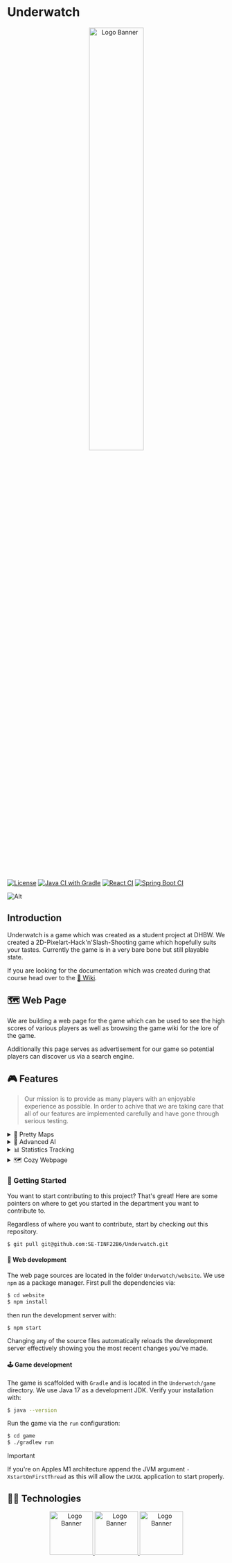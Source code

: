 # Underwatch
<p align="center">
<img alt="Logo Banner" width="50%" src="https://github.com/SE-TINF22B6/Underwatch/assets/11832982/3be5656e-642a-4601-b716-2d651e1303f9"/>
<a href="https://underwatch.freemine.de/">
</p>

[![License](https://img.shields.io/github/license/SE-TINF22B6/Underwatch)](https://github.com/SE-TINF22B6/Underwatch/blob/main/LICENSE)
[![Java CI with Gradle](https://github.com/SE-TINF22B6/Underwatch/actions/workflows/gradle.yml/badge.svg)](https://github.com/SE-TINF22B6/Underwatch/actions/workflows/gradle.yml)
[![React CI](https://github.com/SE-TINF22B6/Underwatch/actions/workflows/react.yml/badge.svg)](https://github.com/SE-TINF22B6/Underwatch/actions/workflows/react.yml)
[![Spring Boot CI](https://github.com/SE-TINF22B6/Underwatch/actions/workflows/spring.yml/badge.svg)](https://github.com/SE-TINF22B6/Underwatch/actions/workflows/spring.yml)

![Alt](https://repobeats.axiom.co/api/embed/bd7f956aef3abb0274179cd83521e32f27852877.svg "Repobeats analytics image")


## Introduction

Underwatch is a game which was created as a student project at DHBW. 
We created a 2D-Pixelart-Hack'n'Slash-Shooting game which hopefully suits your tastes.
Currently the game is in a very bare bone but still playable state.

If you are looking for the documentation which was created during that course head over to the [📖 Wiki](https://github.com/SE-TINF22B6/Underwatch/wiki/System-Architecture-Documentation).

## 🗺️ Web Page

We are building a web page for the game which can be used to see the high scores of various players as well as browsing the game wiki for the lore of the game.

Additionally this page serves as advertisement for our game so potential players can discover us via a search engine.

## 🎮 Features

> Our mission is to provide as many players with an enjoyable experience as possible. 
> In order to achive that we are taking care that all of our features are implemented carefully and have gone through serious testing.

<details>
  <summary>🌈 Pretty Maps</summary>
  TODO
</details>

<details>
  <summary>🤖 Advanced AI</summary>
  TODO
</details>

<details>
  <summary>📊 Statistics Tracking</summary>
  TODO
</details>

<details>
  <summary>🗺️ Cozy Webpage</summary>
  TODO
</details>


### 🔩 Getting Started

You want to start contributing to this project? That's great! Here are some pointers on where to get you started in the department you want to contribute to.

Regardless of where you want to contribute, start by checking out this repository.

```bash
$ git pull git@github.com:SE-TINF22B6/Underwatch.git
```

#### 🌈 Web development

The web page sources are located in the folder `Underwatch/website`. We use `npm` as a package manager.
First pull the dependencies via:

```bash
$ cd website
$ npm install
```

then run the development server with:

```bash
$ npm start
```

Changing any of the source files automatically reloads the development server effectively showing you the most recent changes you've made.

#### 🕹️ Game development

The game is scaffolded with `Gradle` and is located in the `Underwatch/game` directory.
We use Java 17 as a development JDK. Verify your installation with:

```bash
$ java --version
```

Run the game via the `run` configuration:

```bash
$ cd game
$ ./gradlew run
```

> [!IMPORTANT]  
> If you're on Apples M1 architecture append the JVM argument `-XstartOnFirstThread` as this will allow the `LWJGL` application to start properly.

## 🧑‍🔬 Technologies

<p height=100px align="center">
  <a href="https://react.dev/">
    <img alt="Logo Banner" height="100px" src="https://upload.wikimedia.org/wikipedia/commons/3/30/React_Logo_SVG.svg"/>
  </a>
  <a href="https://libgdx.com/">
    <img alt="Logo Banner" height="100px" src="https://libgdx.com/assets/brand/stacked.png"/>
  </a>
  <a href="https://spring.io/projects/spring-boot">
    <img alt="Logo Banner" height="100px" src="https://spring.io/img/spring.svg"/>
  </a>
</div>


